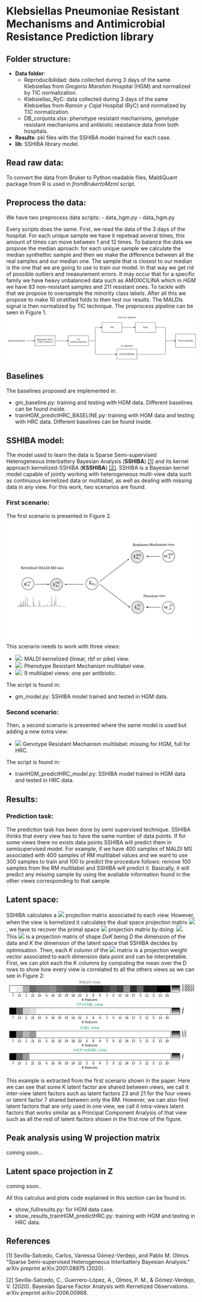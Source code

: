 # Klebsiellas Pneumoniae Resistant Mechanisms and Antimicrobial Resistance Prediction library

## Folder structure:

- **Data folder**:
    - Reproducibilidad: data collected during 3 days of the same Klebsiellas from _Gregorio Marañón_ Hospital (HGM) and normalized by TIC normalization.
    - Klebsiellas_RyC: data collected during 3 days of the same Klebsiellas from _Ramón y Cajal_ Hospital (RyC) and normalized by TIC normalization.
    - DB_conjunta.xlsx: phenotype resistant mechanisms, genotype resistant mechanisms and antibiotic resistance data from both hospitals.
- **Results**: pkl files with the SSHIBA model trained for each case.
- **lib**: SSHIBA library model.

## Read raw data:
To convert the data from Bruker to Python readable files, MaldiQuant package from R is used in _fromBrukertoMzml_ script.

## Preprocess the data:
We have two preprocess data scripts:
    - data_hgm.py
    - data_hgm.py

Every scripts does the same. First, we read the data of the 3 days of the hospital. For each unique sample we have it repetead several times, this amount of times can move between 1 and 12 times. To balance the data we propose the median aproach: for each unique sample we calculate the median synthethic sample and then we make the difference between all the real samples and our median one. The sample that is closest to our median is the one that we are going to use to train our model. In that way we get rid of possible outliers and measurement errors. It may occur that for a specific family we have heavy unbalanced data such as AMOXICILINA which in _HGM_ we have 83 non-resistant samples and 211 resistant ones. To tackle with that we propose to oversample the minority class labels. After all this we propose to make 10 stratified folds to then test our results. The MALDIs signal is then normalized by TIC technique. The preprocess pipeline can be seen in Figure 1.
![alt text](images_readme/preprocess.png)


## Baselines
The baselines proposed are implemented in:
- gm_baseline.py: training and testing with HGM data. Different baselines can be found inside.
- trainHGM_predictHRC_BASELINE.py: training with HGM data and testing with HRC data. Different baselines can be found inside.

## SSHIBA model:
The model used to learn the data is Sparse Semi-supervised Heterogeneous Interbattery Bayesian Analysis (**SSHIBA**) [[1]](#1) and its kernel approach kernelized-SSHIBA (**KSSHIBA**) [[2]](#2). SSHIBA is a Bayesian kernel model capable of jointly working with heterogeneous multi-view data such as continuous kernelized data or multilabel, as well as dealing with missing data in any view. For this work, two scenarios are found.

### First scenario:
 The first scenario is presented in Figure 2.
![alt text](images_readme/MODEL.jpeg)
This scenario needs to work with three views:
* <img src="https://render.githubusercontent.com/render/math?math=k_{n,:}^{m}">: MALDI kernelized (linear, rbf or pike) view.
* <img src="https://render.githubusercontent.com/render/math?math=t_{n,:}^{RM}">: Phenotype Resistant Mechanism multilabel view.
* <img src="https://render.githubusercontent.com/render/math?math=t_{n,:}^{P}">: 9 multilabel views: one per antibiotic.

The script is found in:
* gm_model.py: SSHIBA model trained and tested in HGM data.

### Second scenario:

Then, a second scenario is presented where the same model is used but adding a new extra view:
* <img src="https://render.githubusercontent.com/render/math?math=t_{n,:}^{GRM}"> Genotype Resistant Mechanism multilabel: missing for HGM, full for HRC.

The script is found in:
* trainHGM_predictHRC_model.py: SSHIBA model trained in HGM data and tested in HRC data.


## Results:
### Prediction task:
The prediction task has been done by semi supervised technique. SSHIBA thinks that every view has to have the same number of data points. If for some views there no exists data points SSHIBA will predict them in semisupervised model. For example, if we have 400 samples of MALDI MS associated with 400 samples of RM multilabel values and we want to use 300 samples to train and 100 to predict the procedure follows: remove 100 samples from the RM multilabel and SSHIBA will predict it. Basically, it will predict any missing sample by using the available information found in the other views corresponding to that sample.

## Latent space:
SSHIBA calculates a <img src="https://render.githubusercontent.com/render/math?math=W^{(m)}"> projection matrix associated to each view. However, when the view is kernelized it calculates the dual space projection matrix <img src="https://render.githubusercontent.com/render/math?math=A^{(m)}">, we have to recover the primal space <img src="https://render.githubusercontent.com/render/math?math=W^{(m)}"> projection matrix by doing: <img src="https://render.githubusercontent.com/render/math?math=W^{(m)} = X^{(m)T}A^{(m)}">. 
This <img src="https://render.githubusercontent.com/render/math?math=W^{(m)}"> is a projection matrix of shape _DxK_ being _D_ the dimension of the data and _K_ the dimension of the latent space that SSHIBA decides by optimisation. Then, each _K_ column of the <img src="https://render.githubusercontent.com/render/math?math=W^{(m)}"> matrix is a projection weight vector associated to each dimension data point and can be interpretable. First, we can plot each the K columns by computing the mean over the D rows to show how every view is correlated to all the others views as we can see in Figure 2:
![alt text](images_readme/latentspace.png)

This example is extracted from the first scenario shown in the paper. Here we can see that some K latent factor are shared between views, we call it inter-view latent factors such as latent factors 23 and 21 for the four views or latent factor 7 shared between only the RM. However, we can also find latent factors that are only used in one view, we call it intra-views latent factors that works similar as a Principal Component Analysis of that view such as all the rest of latent factors shown in the first row of the figure.

## Peak analysis using W projection matrix
coming soon...

## Latent space projection in Z
coming soon..

All this calculus and plots code explained in this section can be found in:
* show_fullresults.py: for HGM data case.
* show_results_trainHGM_predictHRC.py: training with HGM and testing in HRC data.

## References
<a id="1">[1]</a>
Sevilla-Salcedo, Carlos, Vanessa Gómez-Verdejo, and Pablo M. Olmos. 
"Sparse Semi-supervised Heterogeneous Interbattery Bayesian Analysis." 
arXiv preprint arXiv:2001.08975 (2020).

<a id="2">[2]</a>
Sevilla-Salcedo, C., Guerrero-López, A., Olmos, P. M., & Gómez-Verdejo, V. (2020). 
Bayesian Sparse Factor Analysis with Kernelized Observations. 
arXiv preprint arXiv:2006.00968.



